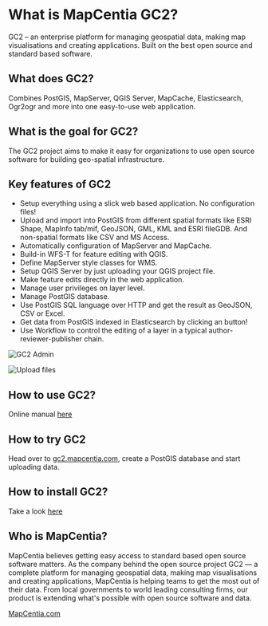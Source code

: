 # What is MapCentia GC2?

GC2 – an enterprise platform for managing geospatial data, making map visualisations and creating applications. Built on the best open source and standard based software.

## What does GC2?
Combines PostGIS, MapServer, QGIS Server, MapCache, Elasticsearch, Ogr2ogr and more into one easy-to-use web application.

## What is the goal for GC2?
The GC2 project aims to make it easy for organizations to use open source software for building geo-spatial infrastructure.

## Key features of GC2

- Setup everything using a slick web based application. No configuration files!
- Upload and import into PostGIS from different spatial formats like ESRI Shape, MapInfo tab/mif, GeoJSON, GML, KML and ESRI fileGDB. And non-spatial formats like CSV and MS Access.
- Automatically configuration of MapServer and MapCache.
- Build-in WFS-T for feature editing with QGIS.
- Define MapServer style classes for WMS.
- Setup QGIS Server by just uploading your QGIS project file.
- Make feature edits directly in the web application.
- Manage user privileges on layer level.
- Manage PostGIS database.
- Use PostGIS SQL language over HTTP and get the result as GeoJSON, CSV or Excel.
- Get data from PostGIS indexed in Elasticsearch by clicking an button!
- Use Workflow to control the editing of a layer in a typical author-reviewer-publisher chain.

![GC2 Admin](https://i.imgur.com/9FoOzId.png "GC2 Admin")

![Upload files](https://i.imgur.com/OjzY7ql.png "Manage the PostGIS database")

## How to use GC2?
Online manual [here](http://mapcentia.screenstepslive.com/s/en)

## How to try GC2
Head over to [gc2.mapcentia.com](https://gc2.mapcentia.com/user/login), create a PostGIS database and start uploading data.

## How to install GC2?
Take a look [here](https://github.com/mapcentia/geocloud2/wiki/Install-GC2)

## Who is MapCentia?
MapCentia believes getting easy access to standard based open source software matters. As the company behind the open source project GC2 — a complete platform for managing geospatial data, making map visualisations and creating applications, MapCentia is helping teams to get the most out of their data. From local governments to world leading consulting firms, our product is extending what's possible with open source software and data.

[MapCentia.com](http://mapcentia.com)